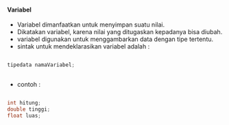 #### Variabel

- Variabel dimanfaatkan untuk menyimpan suatu nilai.
- Dikatakan variabel, karena nilai yang ditugaskan kepadanya bisa diubah.
- variabel digunakan untuk menggambarkan data dengan tipe tertentu.
- sintak untuk mendeklarasikan variabel adalah :
 
```java

tipedata namaVariabel;
 
```

- contoh :

```java

int hitung;
double tinggi;
float luas;

```
